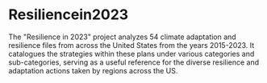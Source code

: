 # Resiliencein2023
The "Resilience in 2023" project analyzes 54 climate adaptation and resilience files from across the United States from the years 2015-2023. It catalogues the strategies within these plans under various categories and sub-categories, serving as a useful reference for the diverse resilience and adaptation actions taken by regions across the US.
